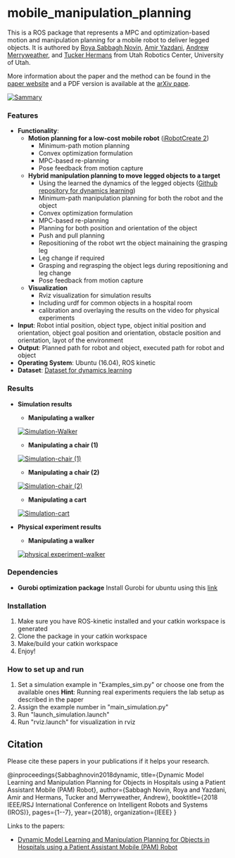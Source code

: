 # mobile_manipulation_planning

This is a ROS package that represents a MPC and optimization-based motion and manipulation planning for a mobile robot to deliver legged objects. 
It is authored by [Roya Sabbagh Novin](https://sites.google.com/view/roya-sn), [Amir Yazdani](https://amir-yazdani.github.io/), [Andrew Merryweather](https://mech.utah.edu/faculty/andrew-merryweather/), and [Tucker Hermans](https://robot-learning.cs.utah.edu/thermans) from Utah Robotics Center, University of Utah.

More information about the paper and the method can be found in the [paper website](https://sites.google.com/view/mobile-manipulation-planning) and a PDF version is available at the [arXiv pape]().
        
        
   [![Sammary](http://img.youtube.com/vi/mw9qBr66bVQ/0.jpg)](http://www.youtube.com/watch?v=mw9qBr66bVQ "Summary")



### Features
- **Functionality**:
  - **Motion planning for a low-cost mobile robot** ([iRobotCreate 2](https://store.irobot.com/default/create-programmable-programmable-robot-irobot-create-2/RC65099.html?gclid=Cj0KCQiAuefvBRDXARIsAFEOQ9E11JETRssFIy08ObY0O_aYGBX1uW5f1_GBXpzAAH5eRcnfsAQmAWwaAkt1EALw_wcB&gclsrc=aw.ds)) 
    - Minimum-path motion planning
    - Convex optimization formulation
    - MPC-based re-planning
    - Pose feedback from motion capture
  - **Hybrid manipulation planning to move legged objects to a target**
    - Using the learned the dynamics of the legged objects ([Github repository for dynamics learning](https://github.com/RoyaSabbagh/dynamics_model_learning))
    - Minimum-path manipulation planning for both the robot and the object
    - Convex optimization formulation
    - MPC-based re-planning
    - Planning for both position and orientation of the object
    - Push and pull planning
    - Repositioning of the robot wrt the object mainaining the grasping leg
    - Leg change if required
    - Grasping and regrasping the object legs during repositioning and leg change
    - Pose feedback from motion capture
  - **Visualization**
    - Rviz visualization for simulation results
    - Including urdf for common objects in a hospital room
    - calibration and overlaying the results on the video for physical experiments
- **Input**: Robot intial position, object type, object initial position and orientation, object goal position and orientation, obstacle position and orientation, layot of the environment
- **Output**: Planned path for robot and object, executed path for robot and object
- **Operating System**: Ubuntu (16.04), ROS kinetic
- **Dataset**: [Dataset for dynamics learning](https://github.com/RoyaSabbagh/dynamics_model_learning/tree/master/Data)

### Results
   - **Simulation results** 
      - **Manipulating a walker**
      
      [![Simulation-Walker](http://img.youtube.com/vi/_du8ay1qxXU/0.jpg)](http://www.youtube.com/watch?v=_du8ay1qxXU "Simulation-Walker")
      
      - **Manipulating a chair (1)**
      
      [![Simulation-chair (1)](http://img.youtube.com/vi/stxh9080M_o/0.jpg)](http://www.youtube.com/watch?v=stxh9080M_o "Simulation-chair (1)")
   
      - **Manipulating a chair (2)**
      
      [![Simulation-chair (2)](http://img.youtube.com/vi/WK6hDusN3RQ/0.jpg)](http://www.youtube.com/watch?v=WK6hDusN3RQ "Simulation-chair (2)")
      
      - **Manipulating a cart**
      
      [![Simulation-cart](http://img.youtube.com/vi/dO5V90yQYqg/0.jpg)](http://www.youtube.com/watch?v=dO5V90yQYqg "Simulation-cart")
    
   - **Physical experiment results** 
      - **Manipulating a walker**     
      
      [![physical experiment-walker](http://img.youtube.com/vi/RrlDCtD12uI/0.jpg)](http://www.youtube.com/watch?v=RrlDCtD12uI "physical experiment-walker")

 
### Dependencies ###

  - **Gurobi optimization package**
    Install Gurobi for ubuntu using this [link](https://www.gurobi.com/documentation/5.6/quickstart/installation_linux.html)

### Installation ###
1. Make sure you have ROS-kinetic installed and your catkin workspace is generated
2. Clone the package in your catkin workspace
3. Make/build your catkin workspace
4. Enjoy!


### How to set up and run ###
1. Set a simulation example in "Examples_sim.py" or choose one from the available ones
**Hint**: Running real experiments requiers the lab setup as described in the paper
2. Assign the example number in "main_simulation.py"
3. Run "launch_simulation.launch"
4. Run "rviz.launch" for visualization in rviz

## Citation
Please cite these papers in your publications if it helps your research.

   @inproceedings{Sabbaghnovin2018dynamic,
      title={Dynamic Model Learning and Manipulation Planning for Objects in Hospitals using a Patient Assistant Mobile (PAM) Robot},
      author={Sabbagh Novin, Roya and Yazdani, Amir and Hermans, Tucker and Merryweather, Andrew},
      booktitle={2018 IEEE/RSJ International Conference on Intelligent Robots and Systems (IROS)},
      pages={1--7},
      year={2018},
      organization={IEEE}
   }

   
Links to the papers:

- [Dynamic Model Learning and Manipulation Planning for Objects in Hospitals using a Patient Assistant Mobile (PAM) Robot](https://arxiv.org/abs/1812.08008)

